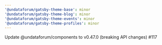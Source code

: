 ```yaml
---
'@undataforum/gatsby-theme-base': minor
'@undataforum/gatsby-theme-blog': minor
'@undataforum/gatsby-theme-events': minor
'@undataforum/gatsby-theme-profiles': minor
---
```


Update @undataforum/components to v0.47.0 (breaking API changes) #117
